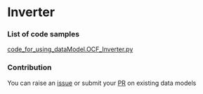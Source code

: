 # Inverter

### List of code samples 

<!-- 50-List of code -->

<!-- [code entry](link) -->
[code_for_using_dataModel.OCF_Inverter.py](https://github.com/smart-data-models/dataModel.OCF/blob/master/Inverter/code/code_for_using_dataModel.OCF_Inverter.py)


<!-- /50-List of code -->

### Contribution
You can raise an [issue](https://github.com/smart-data-models/dataModel.OCF/issues) or submit your [PR](https://github.com/smart-data-models/dataModel.OCF/pulls) on existing data models
